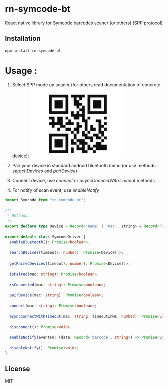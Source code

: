 # rn-symcode-bt

React native library for Symcode barcodes scaner (or others) (SPP protocol)

## Installation

```sh
npm install rn-symcode-bt
```

# Usage :

1. Select SPP mode on scaner (for others read documentation of concrete device):
   ![spp_img](./img/spp.jpg)

2. Pair your device in standard android bluetooth menu (or use methods: *serachDevices* and *pairDevice*)
3. Connect device, use *connect* or *asyncConnectWithTimeout* methods
4. For notify of scan event, use *enableNotify*

```typescript
import Symcode from "rn-symcode-bt";

/**
 * Methods:
 */
export declare type Device = Record<'name' | 'mac', string> & Record<'isPaired', boolean>;

export default class SymcodeDriver {
  enableBluetooth(): Promise<boolean>;

  searchDevices(timeout?: number): Promise<Device[]>;

  getPairedDevices(timeout?: number): Promise<Device[]>;

  isPaired(mac: string): Promise<boolean>;

  isConnected(mac: string): Promise<boolean>;

  pairDevice(mac: string): Promise<boolean>;

  connect(mac: string): Promise<boolean>;

  asyncConnectWithTimeout(mac: string, timeoutInMs: number): Promise<void>;

  disconnect(): Promise<void>;

  enableNotify(eventFn: (data: Record<'barcode', string>) => Promise<void>): Promise<void>;

  disableNotify(): Promise<void>;
}


```

## License

MIT
